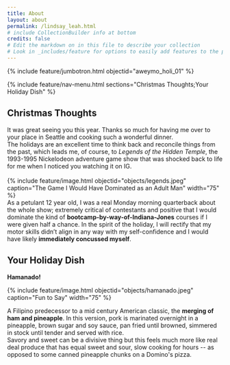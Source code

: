 ```yaml
---
title: About
layout: about
permalink: /lindsay_leah.html
# include CollectionBuilder info at bottom
credits: false
# Edit the markdown on in this file to describe your collection
# Look in _includes/feature for options to easily add features to the page
---
```


{% include feature/jumbotron.html objectid="aweymo_holi_01" %}

{% include feature/nav-menu.html sections="Christmas Thoughts;Your Holiday Dish" %}

## Christmas Thoughts

<div class="p4">
It was great seeing you this year. Thanks so much for having me over to your place in Seattle and cooking such a wonderful dinner. 
</div>

<div class="p4">
The holidays are an excellent time to think back and reconcile things from the past, which leads me, of course, to <em>Legends of the Hidden Temple</em>, the 1993-1995 Nickelodeon adventure game show that was shocked back to life for me when I noticed you watching it on IG. 
</div>
<br>
{% include feature/image.html objectid="objects/legends.jpeg" caption="The Game I Would Have Dominated as an Adult Man" width="75" %}
<br>
<div class="p4">
As a petulant 12 year old, I was a real Monday morning quarterback about the whole show; extremely critical of contestants and positive that I would dominate the kind of <b>bootcamp-by-way-of-Indiana-Jones</b> courses if I were given half a chance. In the spirit of the holiday, I will rectify that my motor skills didn’t align in any way with my self-confidence and I would have likely <b>immediately concussed myself</b>.
</div>

## Your Holiday Dish

<b>Hamanado!</b>

{% include feature/image.html objectid="objects/hamanado.jpeg" caption="Fun to Say" width="75" %}

<div class="p4">
A Filipino predecessor to a mid century American classic, the <b>merging of ham and pineapple</b>. In this version, pork is marinated overnight in a pineapple, brown sugar and soy sauce, pan fried until browned, simmered in stock until tender and served with rice. 
</div>

<div class="p4">
Savory and sweet can be a divisive thing but this feels much more like real deal produce that has equal sweet and sour, slow cooking for hours -- as opposed to some canned pineapple chunks on a Domino's pizza.
</div>
<br>